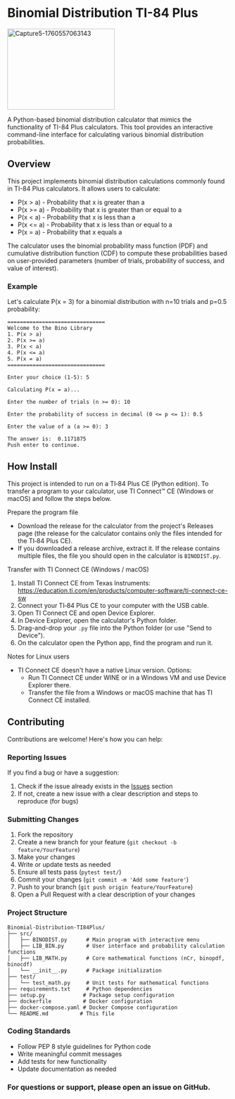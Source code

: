 # Binomial Distribution TI-84 Plus

<img width="244" height="184" alt="Capture5-1760557063143" src="https://github.com/user-attachments/assets/c3b63487-9b66-434a-a2df-f48de3aa149f" />

A Python-based binomial distribution calculator that mimics the functionality of TI-84 Plus calculators. This tool provides an interactive command-line interface for calculating various binomial distribution probabilities.

## Overview

This project implements binomial distribution calculations commonly found in TI-84 Plus calculators. It allows users to calculate:

- P(x > a) - Probability that x is greater than a
- P(x >= a) - Probability that x is greater than or equal to a
- P(x < a) - Probability that x is less than a
- P(x <= a) - Probability that x is less than or equal to a
- P(x = a) - Probability that x equals a

The calculator uses the binomial probability mass function (PDF) and cumulative distribution function (CDF) to compute these probabilities based on user-provided parameters (number of trials, probability of success, and value of interest).

### Example

Let's calculate P(x = 3) for a binomial distribution with n=10 trials and p=0.5 probability:

```
===============================
Welcome to the Bino Library
1. P(x > a)
2. P(x >= a)
3. P(x < a)
4. P(x <= a)
5. P(x = a)
===============================

Enter your choice (1-5): 5

Calculating P(x = a)...

Enter the number of trials (n >= 0): 10

Enter the probability of success in decimal (0 <= p <= 1): 0.5

Enter the value of a (a >= 0): 3

The answer is:  0.1171875
Push enter to continue.
```

## How Install

This project is intended to run on a TI‑84 Plus CE (Python edition). To transfer a program to your calculator, use TI Connect™ CE (Windows or macOS) and follow the steps below.

Prepare the program file

- Download the release for the calculator from the project's Releases page (the release for the calculator contains only the files intended for the TI‑84 Plus CE).
- If you downloaded a release archive, extract it. If the release contains multiple files, the file you should open in the calculator is `BINODIST.py`.

Transfer with TI Connect CE (Windows / macOS)

1. Install TI Connect CE from Texas Instruments: https://education.ti.com/en/products/computer-software/ti-connect-ce-sw
2. Connect your TI‑84 Plus CE to your computer with the USB cable.
3. Open TI Connect CE and open Device Explorer.
4. In Device Explorer, open the calculator's Python folder.
5. Drag-and-drop your `.py` file into the Python folder (or use "Send to Device").
6. On the calculator open the Python app, find the program and run it.

Notes for Linux users

- TI Connect CE doesn't have a native Linux version. Options:
	- Run TI Connect CE under WINE or in a Windows VM and use Device Explorer there.
	- Transfer the file from a Windows or macOS machine that has TI Connect CE installed.

## Contributing

Contributions are welcome! Here's how you can help:

### Reporting Issues

If you find a bug or have a suggestion:
1. Check if the issue already exists in the [Issues](https://github.com/Jose05Code/Binomial-Distribution-TI84Plus/issues) section
2. If not, create a new issue with a clear description and steps to reproduce (for bugs)

### Submitting Changes

1. Fork the repository
2. Create a new branch for your feature (`git checkout -b feature/YourFeature`)
3. Make your changes
4. Write or update tests as needed
5. Ensure all tests pass (`pytest test/`)
6. Commit your changes (`git commit -m 'Add some feature'`)
7. Push to your branch (`git push origin feature/YourFeature`)
8. Open a Pull Request with a clear description of your changes


### Project Structure

```
Binomial-Distribution-TI84Plus/
├── src/
│   ├── BINODIST.py      # Main program with interactive menu
│   ├── LIB_BIN.py       # User interface and probability calculation functions
│   ├── LIB_MATH.py      # Core mathematical functions (nCr, binopdf, binocdf)
│   └── __init__.py      # Package initialization
├── test/
│   └── test_math.py     # Unit tests for mathematical functions
├── requirements.txt     # Python dependencies
├── setup.py            # Package setup configuration
├── dockerfile          # Docker configuration
├── docker-compose.yaml # Docker Compose configuration
└── README.md          # This file
```


### Coding Standards

- Follow PEP 8 style guidelines for Python code
- Write meaningful commit messages
- Add tests for new functionality
- Update documentation as needed


### For questions or support, please open an issue on GitHub.
